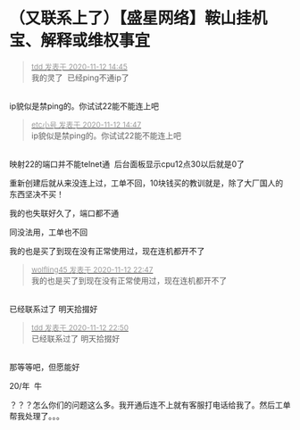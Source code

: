 # （又联系上了）【盛星网络】鞍山挂机宝、解释或维权事宜


<div class="quote"><blockquote><font size="2"><a href="https://www.hostloc.com/forum.php?mod=redirect&amp;goto=findpost&amp;pid=9443351&amp;ptid=763633" target="_blank"><font color="#999999">tdd 发表于 2020-11-12 14:45</font></a></font><br />
我的灵了&nbsp;&nbsp;已经ping不通ip了</blockquote></div><br />
ip貌似是禁ping的。你试试22能不能连上吧

<div class="quote"><blockquote><font size="2"><a href="https://www.hostloc.com/forum.php?mod=redirect&amp;goto=findpost&amp;pid=9443367&amp;ptid=763633" target="_blank"><font color="#999999">etc小号 发表于 2020-11-12 14:47</font></a></font><br />
ip貌似是禁ping的。你试试22能不能连上吧</blockquote></div><br />
映射22的端口并不能telnet通&nbsp;&nbsp;后台面板显示cpu12点30以后就是0了

重新创建后就从来没连上过，工单不回，10块钱买的教训就是，除了大厂国人的东西坚决不买！

我的也失联好久了，端口都不通

同没法用，工单也不回

我的也是买了到现在没有正常使用过，现在连机都开不了<img id="aimg_w1HF8" onclick="zoom(this, this.src, 0, 0, 0)" class="zoom" src="https://cdn.jsdelivr.net/gh/hishis/forum-master/public/images/patch.gif" onmouseover="img_onmouseoverfunc(this)" onload="thumbImg(this)" border="0" alt="" />

<div class="quote"><blockquote><font size="2"><a href="https://www.hostloc.com/forum.php?mod=redirect&amp;goto=findpost&amp;pid=9446002&amp;ptid=763633" target="_blank"><font color="#999999">wolfling45 发表于 2020-11-12 22:47</font></a></font><br />
我的也是买了到现在没有正常使用过，现在连机都开不了</blockquote></div><br />
已经联系过了 明天拾掇好

<div class="quote"><blockquote><font size="2"><a href="https://www.hostloc.com/forum.php?mod=redirect&amp;goto=findpost&amp;pid=9446029&amp;ptid=763633" target="_blank"><font color="#999999">tdd 发表于 2020-11-12 22:50</font></a></font><br />
已经联系过了 明天拾掇好</blockquote></div><br />
那等等吧，但愿能好<img id="aimg_rZ1fm" onclick="zoom(this, this.src, 0, 0, 0)" class="zoom" src="https://cdn.jsdelivr.net/gh/hishis/forum-master/public/images/patch.gif" onmouseover="img_onmouseoverfunc(this)" onload="thumbImg(this)" border="0" alt="" />

20/年&nbsp;&nbsp;牛<img id="aimg_uwmO9" onclick="zoom(this, this.src, 0, 0, 0)" class="zoom" src="https://cdn.jsdelivr.net/gh/hishis/forum-master/public/images/patch.gif" onmouseover="img_onmouseoverfunc(this)" onload="thumbImg(this)" border="0" alt="" />

？？？怎么你们的问题这么多。我开通后连不上就有客服打电话给我了。然后工单帮我处理了。。。<img src="static/image/smiley/yct/011.gif" smilieid="33" border="0" alt="" /><img id="aimg_WLLJM" onclick="zoom(this, this.src, 0, 0, 0)" class="zoom" src="https://cdn.jsdelivr.net/gh/hishis/forum-master/public/images/patch.gif" onmouseover="img_onmouseoverfunc(this)" onload="thumbImg(this)" border="0" alt="" />
